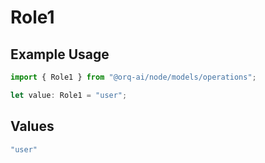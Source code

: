 # Role1

## Example Usage

```typescript
import { Role1 } from "@orq-ai/node/models/operations";

let value: Role1 = "user";
```

## Values

```typescript
"user"
```